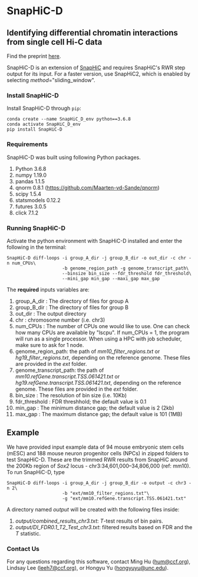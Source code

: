 # SnapHiC-D

## Identifying differential chromatin interactions from single cell Hi-C data

Find the preprint [here](https://www.biorxiv.org/content/10.1101/2022.08.05.502991v1).

SnapHiC-D is an extension of [SnapHiC](https://github.com/HuMingLab/SnapHiC) and requires SnapHiC's RWR step output for its input. For a faster version, use SnapHiC2, which is enabled by selecting *method*="sliding_window".

### Install SnapHiC-D

Install SnapHiC-D through `pip`:

```
conda create --name SnapHiC_D_env python==3.6.8
conda activate SnapHiC_D_env
pip install SnapHiC-D
```

### Requirements
SnapHiC-D was built using following Python packages.

1. Python 3.6.8
2. numpy 1.19.0
3. pandas 1.1.5
4. qnorm 0.8.1 (https://github.com/Maarten-vd-Sande/qnorm)
5. scipy 1.5.4
6. statsmodels 0.12.2
7. futures 3.0.5
8. click 7.1.2

### Running SnapHiC-D

Activate the python environment with SnapHiC-D installed and enter the following in the terminal:

```
SnapHiC-D diff-loops -i group_A_dir -j group_B_dir -o out_dir -c chr -n num_CPUs\
                     -b genome_region_path -g genome_transcript_path\
                     --binsize bin_size --fdr_threshold fdr_threshold\
                     --mini_gap min_gap --maxi_gap max_gap
```

The **required** inputs variables are:

1. group_A_dir : The directory of files for group A 
2. group_B_dir : The directory of files for group B
3. out_dir : The output directory
4. chr : chromosome number (i.e. chr3)
5. num_CPUs : The number of CPUs one would like to use. One can check how many CPUs are available by "lscpu". If num_CPUs = 1, the program will run as a  single processor. When using a HPC with job scheduler, make sure to ask for 1 node. 
6. genome_region_path: the path of *mm10_filter_regions.txt* or *hg19_filter_regions.txt*, depending on the reference genome. These files are provided in the *ext* folder.
7. genome_transcript_path: the path of *mm10.refGene.transcript.TSS.061421.txt* or *hg19.refGene.transcript.TSS.061421.txt*, depending on the reference genome. These files are provided in the *ext* folder.
8. bin_size : The resolution of bin size (i.e. 10Kb)
9. fdr_threshold : FDR threshhold; the default value is 0.1
10. min_gap : The minimum distance gap; the default value is 2 (2kb)
11. max_gap : The maximum distance gap; the default value is 101 (1MB)

## Example
We have provided input example data of 94 mouse embryonic stem cells (mESC) and 188 mouse neuron progenitor cells (NPCs) in zipped folders to test SnapHiC-D. These are the trimmed RWR results from SnapHiC around the 200Kb region of *Sox2* locus - chr3:34,601,000–34,806,000 (ref: mm10). To run SnapHiC-D, type

```
SnapHiC-D diff-loops -i group_A_dir -j group_B_dir -o output -c chr3 -n 2\
                     -b "ext/mm10_filter_regions.txt"\
                     -g "ext/mm10.refGene.transcript.TSS.061421.txt"
```

A directory named *output* will be created with the following files inside:

1. *output/combined_results_chr3.txt*: *T*-test results of bin pairs.
2. *output/DI_FDR0.1_T2_Test_chr3.txt*: filtered results based on FDR and the *T* statistic.

### Contact Us
For any questions regarding this software, contact Ming Hu (hum@ccf.org), Lindsay Lee (leeh7@ccf.org), or Hongyu Yu (hongyuyu@unc.edu).
